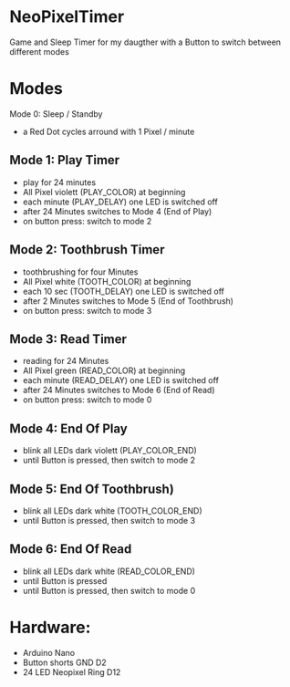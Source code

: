 # NeoPixelTimer
Game and Sleep Timer for my daugther with a Button to switch between different modes

# Modes
Mode 0: Sleep / Standby   
- a Red Dot cycles arround with 1 Pixel / minute

## Mode 1: Play Timer
- play for 24 minutes
- All Pixel violett (PLAY_COLOR) at beginning
- each minute (PLAY_DELAY) one LED is switched off
- after 24 Minutes switches to Mode 4 (End of Play)
- on button press: switch to mode 2

## Mode 2: Toothbrush Timer
- toothbrushing for four Minutes
- All Pixel white (TOOTH_COLOR) at beginning
- each 10 sec (TOOTH_DELAY) one LED is switched off
- after 2 Minutes switches to Mode 5 (End of Toothbrush)
- on button press: switch to mode 3

## Mode 3: Read Timer
- reading for 24 Minutes
- All Pixel green (READ_COLOR) at beginning
- each minute (READ_DELAY) one LED is switched off
- after 24 Minutes switches to Mode 6 (End of Read)
- on button press: switch to mode 0

## Mode 4: End Of Play
- blink all LEDs dark violett (PLAY_COLOR_END)
- until Button is pressed, then switch to mode 2

## Mode 5: End Of Toothbrush)
- blink all LEDs dark white (TOOTH_COLOR_END)
- until Button is pressed, then switch to mode 3

## Mode 6: End Of Read
- blink all LEDs dark white (READ_COLOR_END)
- until Button is pressed 
- until Button is pressed, then switch to mode 0
   
# Hardware:  
- Arduino Nano
- Button shorts GND       D2
- 24 LED Neopixel Ring    D12
 
